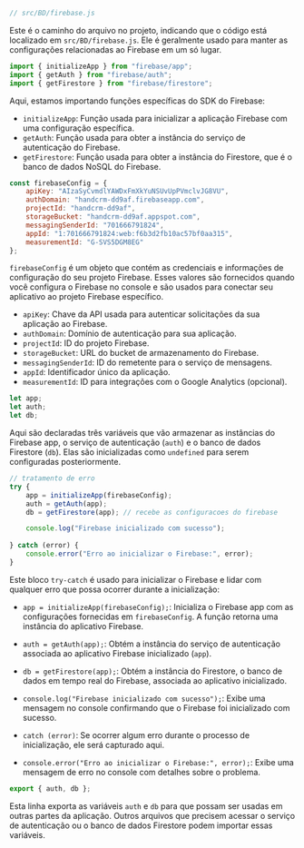 ```javascript
// src/BD/firebase.js
```
Este é o caminho do arquivo no projeto, indicando que o código está localizado em `src/BD/firebase.js`. Ele é geralmente usado para manter as configurações relacionadas ao Firebase em um só lugar.

```javascript
import { initializeApp } from "firebase/app";
import { getAuth } from "firebase/auth";
import { getFirestore } from "firebase/firestore";
```
Aqui, estamos importando funções específicas do SDK do Firebase:
- `initializeApp`: Função usada para inicializar a aplicação Firebase com uma configuração específica.
- `getAuth`: Função usada para obter a instância do serviço de autenticação do Firebase.
- `getFirestore`: Função usada para obter a instância do Firestore, que é o banco de dados NoSQL do Firebase.

```javascript
const firebaseConfig = {
    apiKey: "AIzaSyCvmdlYAWDxFmXkYuNSUvUpPVmclvJG8VU",
    authDomain: "handcrm-dd9af.firebaseapp.com",
    projectId: "handcrm-dd9af",
    storageBucket: "handcrm-dd9af.appspot.com",
    messagingSenderId: "701666791824",
    appId: "1:701666791824:web:f6b3d2fb10ac57bf0aa315",
    measurementId: "G-SVS5DGM8EG"
};
```
`firebaseConfig` é um objeto que contém as credenciais e informações de configuração do seu projeto Firebase. Esses valores são fornecidos quando você configura o Firebase no console e são usados para conectar seu aplicativo ao projeto Firebase específico.

- `apiKey`: Chave da API usada para autenticar solicitações da sua aplicação ao Firebase.
- `authDomain`: Domínio de autenticação para sua aplicação.
- `projectId`: ID do projeto Firebase.
- `storageBucket`: URL do bucket de armazenamento do Firebase.
- `messagingSenderId`: ID do remetente para o serviço de mensagens.
- `appId`: Identificador único da aplicação.
- `measurementId`: ID para integrações com o Google Analytics (opcional).

```javascript
let app;
let auth;
let db;
```
Aqui são declaradas três variáveis que vão armazenar as instâncias do Firebase app, o serviço de autenticação (`auth`) e o banco de dados Firestore (`db`). Elas são inicializadas como `undefined` para serem configuradas posteriormente.

```javascript
// tratamento de erro
try {
    app = initializeApp(firebaseConfig);
    auth = getAuth(app);
    db = getFirestore(app); // recebe as configuracoes do firebase

    console.log("Firebase inicializado com sucesso");
    
} catch (error) {
    console.error("Erro ao inicializar o Firebase:", error);
}
```
Este bloco `try-catch` é usado para inicializar o Firebase e lidar com qualquer erro que possa ocorrer durante a inicialização:

- `app = initializeApp(firebaseConfig);`: Inicializa o Firebase app com as configurações fornecidas em `firebaseConfig`. A função retorna uma instância do aplicativo Firebase.
  
- `auth = getAuth(app);`: Obtém a instância do serviço de autenticação associada ao aplicativo Firebase inicializado (`app`).

- `db = getFirestore(app);`: Obtém a instância do Firestore, o banco de dados em tempo real do Firebase, associada ao aplicativo inicializado.

- `console.log("Firebase inicializado com sucesso");`: Exibe uma mensagem no console confirmando que o Firebase foi inicializado com sucesso.

- `catch (error)`: Se ocorrer algum erro durante o processo de inicialização, ele será capturado aqui.

- `console.error("Erro ao inicializar o Firebase:", error);`: Exibe uma mensagem de erro no console com detalhes sobre o problema.

```javascript
export { auth, db };
```
Esta linha exporta as variáveis `auth` e `db` para que possam ser usadas em outras partes da aplicação. Outros arquivos que precisem acessar o serviço de autenticação ou o banco de dados Firestore podem importar essas variáveis.